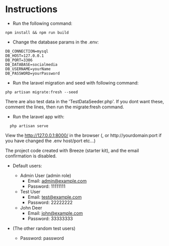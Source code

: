 # Instructions

* Run the following command:
```
npm install && npm run build
```

* Change the database params in the .env:
```
DB_CONNECTION=mysql
DB_HOST=127.0.0.1
DB_PORT=3306
DB_DATABASE=socialmedia
DB_USERNAME=yourName
DB_PASSWORD=yourPassword
```


* Run the laravel migration and seed with following command:
```
php artisan migrate:fresh --seed
```
There are also test data in the 'TestDataSeeder.php'. If you dont want these,
comment the lines, then run the migrate:fresh command.

* Run the laravel app with:
```
  php artisan serve
```

View the http://127.0.0.1:8000/ in the browser (, or http://yourdomain:port if you have
changed the .env host/port etc...)

The project code created with Breeze (starter kit), and the email confirmation is disabled.

* Default users:
    * Admin User (admin role)
        * Email: admin@example.com
        * Password: 11111111
    * Test User
        * Email: test@example.com
        * Password: 22222222
    * John Deer
        * Email: john@example.com
        * Password: 33333333

* (The other random test users)
    * Password: password
